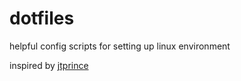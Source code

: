 # dotfiles

helpful config scripts for setting up linux environment

inspired by [jtprince](https://github.com/jtprince/dotfiles)
